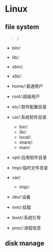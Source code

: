 # Linux

## file system
> /
- bin/:
- lib/:
- sbin/:
- slib/:

- home/:普通用户
- root/:超级用户

- etc/:软件配置目录
- usr/:系统软件目录
    - bin/:
    - lib/:
    - local/:
    - share/:
    - man/:

- opt/:应用软件目录
- tmp/:临时文件目录
- var/:
    - tmp/:

- dev/:设备
- mnt/:挂载

- boot/:系统引导
- proc/:进程信息



## disk manage


